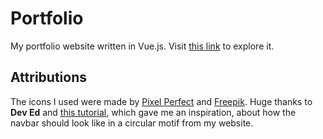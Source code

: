 
# Portfolio
My portfolio website written in Vue.js. Visit [this link](https://bednarskiszymon.me) to explore it.
  
## Attributions
 The icons I used were made by [Pixel Perfect](https://www.flaticon.com/authors/pixel-perfect) and [Freepik](https://www.freepik.com).
Huge thanks to **Dev Ed** and [this tutorial](https://www.youtube.com/watch?v=H4MkGzoACpQ&t=1033s), which gave me an inspiration, about how the navbar should look like in a circular motif from my website.
